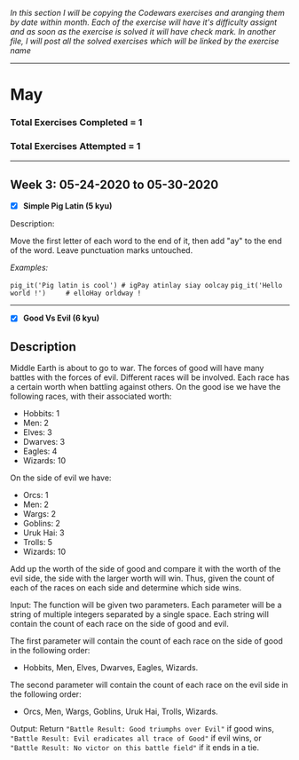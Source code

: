 _In this section I will be copying the Codewars exercises and aranging them by date within month. Each of the exercise will have it's difficulty assignt and as soon as the exercise is solved it will have check mark. In another file, I will post all the solved exercises which will be linked by the exercise name_

----------
# May
### Total Exercises Completed = 1

### Total Exercises Attempted = 1

-----------
## Week 3: 05-24-2020 to 05-30-2020

- [x] **Simple Pig Latin (5 kyu)**

Description:

Move the first letter of each word to the end of it, then add "ay" to the end of the word. Leave punctuation marks untouched.

_Examples:_

`pig_it('Pig latin is cool') # igPay atinlay siay oolcay`
`pig_it('Hello world !')     # elloHay orldway !`

-----------
- [x] **Good Vs Evil (6 kyu)**

## Description
Middle Earth is about to go to war. The forces of good will have many battles with the forces of evil. Different races will be involved. Each race has a certain worth when battling against others. On the good ise we have the following races, with their associated worth:
* Hobbits: 1
* Men: 2
* Elves: 3
* Dwarves: 3
* Eagles: 4
* Wizards: 10

On the side of evil we have:
* Orcs: 1
* Men: 2
* Wargs: 2
* Goblins: 2
* Uruk Hai: 3
* Trolls: 5
* Wizards: 10

Add up the worth of the side of good and compare it with the worth of the evil side, the side with the larger worth will win. Thus, given the count of each of the races on each side and determine which side wins.

Input:
The function will be given two parameters. Each parameter will be a string of multiple integers separated by a single space. Each string will contain the count of each race on the side of good and evil.

The first parameter will contain the count of each race on the side of good in the following order:
* Hobbits, Men, Elves, Dwarves, Eagles, Wizards.

The second parameter will contain the count of each race on the evil side in the following order:
* Orcs, Men, Wargs, Goblins, Uruk Hai, Trolls, Wizards.

Output:
Return `"Battle Result: Good triumphs over Evil"` if good wins, `"Battle Result: Evil eradicates all trace of Good"` if evil wins, or `"Battle Result: No victor on this battle field"` if it ends in a tie.
